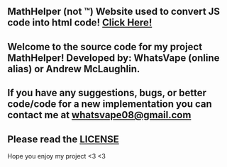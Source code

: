 **MathHelper (not ™)**
Website used to convert JS code into html code! [Click Here!](http://https://bookmarklets.org/maker/ "Click Here!")
------------
Welcome to the source code for my project **MathHelper**!
Developed by: WhatsVape (online alias) or Andrew McLaughlin.
------------
If you have any suggestions, bugs, or better code/code for a new implementation you can contact me at whatsvape08@gmail.com
------------
Please read the [LICENSE](http://https://raw.githubusercontent.com/WhatsVape69/MathHelper/main/LICENSE "LICENSE")
------------
Hope you enjoy my project <3 <3
